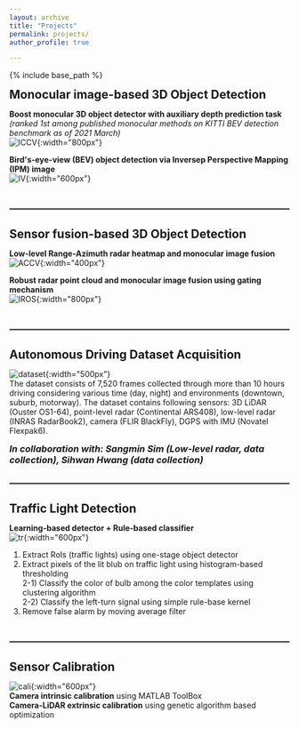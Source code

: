 ```yaml
---
layout: archive
title: "Projects"
permalink: projects/
author_profile: true

---
```


<style type='text/css'> 
h2, h3, h4, h5, h6 {margin: 0;}
.br {display: block; margin-bottom: 0em; margin: 0;} 
</style>

{% include base_path %}

## Monocular image-based 3D Object Detection  
**Boost monocular 3D object detector with auxiliary depth prediction task**  
*(ranked 1st among published monocular methods on KITTI BEV detection benchmark as of 2021 March)*  
![ICCV](https://github.com/YoungSkKim/YoungSkKim.github.io/blob/master/images/projects/CenterNet-Boost-plot.png?raw=true){:width="800px"}  

**Bird's-eye-view (BEV) object detection via Inversep Perspective Mapping (IPM) image**  
![IV](https://github.com/YoungSkKim/YoungSkKim.github.io/blob/master/images/projects/IV-concept.jpg?raw=true){:width="600px"}  

<br/>
<hr style="border:1px solid gray">
<br/>

## Sensor fusion-based 3D Object Detection  
**Low-level Range-Azimuth radar heatmap and monocular image fusion**  
![ACCV](https://github.com/YoungSkKim/YoungSkKim.github.io/blob/master/images/projects/ACCV-plot2.png?raw=true){:width="400px"}  

**Robust radar point cloud and monocular image fusion using gating mechanism**  
![IROS](https://github.com/YoungSkKim/YoungSkKim.github.io/blob/master/images/projects/IROS-plot.png?raw=true){:width="800px"}  

<br/>
<hr style="border:1px solid gray">
<br/>

## Autonomous Driving Dataset Acquisition

![dataset](https://github.com/YoungSkKim/YoungSkKim.github.io/blob/master/images/projects/dataset.png?raw=true){:width="500px"}  
The dataset consists of 7,520 frames collected through more than 10 hours driving considering various time (day, night) and environments (downtown, suburb, motorway).
The dataset contains following sensors: 3D LiDAR (Ouster OS1-64), point-level radar (Continental ARS408), low-level radar (INRAS RadarBook2), camera (FLIR BlackFly), DGPS with IMU (Novatel Flexpak6).  
### *In collaboration with: Sangmin Sim (Low-level radar, data collection), Sihwan Hwang (data collection)*  

<br/>
<hr style="border:1px solid gray">
<br/>

## Traffic Light Detection 

**Learning-based detector + Rule-based classifier**  
![tr](https://github.com/YoungSkKim/YoungSkKim.github.io/blob/master/images/projects/trafficlight.png?raw=true){:width="600px"}  
1) Extract RoIs (traffic lights) using one-stage object detector  
2) Extract pixels of the lit blub on traffic light using histogram-based thresholding  
 2-1) Classify the color of bulb among the color templates using clustering algorithm  
 2-2) Classify the left-turn signal using simple rule-base kernel  
3) Remove false alarm by moving average filter  

<br/>
<hr style="border:1px solid gray">
<br/>

## Sensor Calibration

![cali](https://github.com/YoungSkKim/YoungSkKim.github.io/blob/master/images/projects/000025.jpg?raw=true){:width="600px"}  
**Camera intrinsic calibration** using MATLAB ToolBox  
**Camera-LiDAR extrinsic calibration** using genetic algorithm based optimization  
